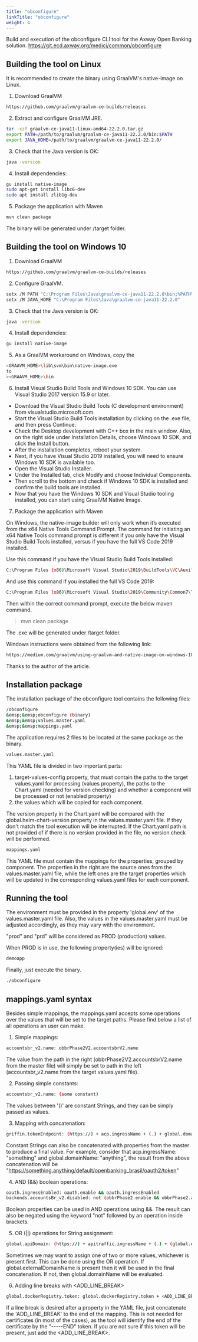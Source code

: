 ```yaml
---
title: "obconfigure"
linkTitle: "obconfigure"
weight: 4
---
```

Build and execution of the obconfigure CLI tool for the Axway Open Banking solution.
https://git.ecd.axway.org/medici/common/obconfigure

## Building the tool on Linux

It is recommended to create the binary using GraalVM's native-image on Linux.

1) Download GraalVM
```bash
https://github.com/graalvm/graalvm-ce-builds/releases
```
2) Extract and configure GraalVM JRE.
```bash
tar -xzf graalvm-ce-java11-linux-amd64-22.2.0.tar.gz
export PATH=/path/to/graalvm/graalvm-ce-java11-22.2.0/bin:$PATH
export JAVA_HOME=/path/to/graalvm/graalvm-ce-java11-22.2.0/
```

3) Check that the Java version is OK:
```bash
java -version
```

4) Install dependencies:
```bash
gu install native-image
sudo apt-get install libc6-dev
sudo apt install zlib1g-dev
```

5) Package the application with Maven
```bash
mvn clean package
```

The binary will be generated under /target folder.

## Building the tool on Windows 10

1) Download GraalVM
```bash
https://github.com/graalvm/graalvm-ce-builds/releases
```
2) Configure GraalVM.
```bash
setx /M PATH "C:\Program Files\Java\graalvm-ce-java11-22.2.0\bin;%PATH%"
setx /M JAVA_HOME "C:\Program Files\Java\graalvm-ce-java11-22.2.0"
```
3) Check that the Java version is OK:
```bash
java -version
```
4) Install dependencies:
```bash
gu install native-image
```
5) As a GraalVM workaround on Windows, copy the
```bash
<GRAAVM_HOME>\lib\svm\bin\native-image.exe
to
><GRAAVM_HOME>\bin
```

6) Install Visual Studio Build Tools and Windows 10 SDK. You can use Visual Studio 2017 version 15.9 or later.
- Download the Visual Studio Build Tools (C development environment) from visualstudio.microsoft.com.
- Start the Visual Studio Build Tools installation by clicking on the .exe file, and then press Continue.
- Check the Desktop development with C++ box in the main window. Also, on the right side under Installation Details, choose Windows 10 SDK, and click the Install button.
- After the installation completes, reboot your system.
- Next, if you have Visual Studio 2019 installed, you will need to ensure Windows 10 SDK is available too.
- Open the Visual Studio Installer.
- Under the Installed tab, click Modify and choose Individual Components.
- Then scroll to the bottom and check if Windows 10 SDK is installed and confirm the build tools are installed.
- Now that you have the Windows 10 SDK and Visual Studio tooling installed, you can start using GraalVM Native Image.

7) Package the application with Maven

On Windows, the native-image builder will only work when it’s executed from the x64 Native Tools Command Prompt.
The command for initiating an x64 Native Tools command prompt is different if you only have the Visual Studio Build Tools installed, versus if you have the full VS Code 2019 installed.

Use this command if you have the Visual Studio Build Tools installed:
```bash
C:\Program Files (x86)\Microsoft Visual Studio\2019\BuildTools\VC\Auxiliary\Build\vcvars64.bat
```
And use this command if you installed the full VS Code 2019:
```bash
C:\Program Files (x86)\Microsoft Visual Studio\2019\Community\Common7\Tools\vcvars64.bat
```

Then within the correct command prompt, execute the below maven command.

>mvn clean package

The .exe will be generated under /target folder.

Windows instructions were obtained from the following link:
```bash
https://medium.com/graalvm/using-graalvm-and-native-image-on-windows-10-9954dc071311
```

Thanks to the author of the article.

## Installation package

The installation package of the obconfigure tool contains the following files:

```bash
/obconfigure  
&emsp;&emsp;obconfigure (binary) 
&emsp;&emsp;values.master.yaml  
&emsp;&emsp;mappings.yaml
```

The application requires 2 files to be located at the same package as the binary.
```bash
values.master.yaml
```

This YAML file is divided in two important parts:
1) target-values-config property, that must contain the paths to the target values.yaml for processing (values
   property), the paths to the Chart.yaml (needed for version checking) and whether a component will be processed or not (enabled property)
2) the values which will be copied for each component.

The version property in the Chart.yaml will be compared with the global.helm-chart-version property in the
values.master.yaml file. If they don't match the tool execution will be interrupted. If the Chart.yaml path is not
provided of if there is no version provided in the file, no version check will be performed.

```bash
mappings.yaml
```

This YAML file must contain the mappings for the properties, grouped by component. The properties in the right are
the source ones from the values.master.yaml file, while the left ones are the target properties which will be
updated in the corresponding values.yaml files for each component.

## Running the tool

The environment must be provided in the property 'global.env' of the values.master.yaml file. Also, the values in the
values.master.yaml must be adjusted accordingly, as they may vary with the environment.

"prod" and "prd" will be considered as PROD (production) values.

When PROD is in use, the following property(ies) will be ignored:
```bash
demoapp
```

Finally, just execute the binary.

```bash
./obconfigure
```

## mappings.yaml syntax

Besides simple mappings, the mappings.yaml accepts some operations over the values that will be set to the target
paths. Please find below a list of all operations an user can make.

1) Simple mappings:
```bash
accountsbr_v2.name: obbrPhase2V2.accountsbrV2.name
```

The value from the path in the right (obbrPhase2V2.accountsbrV2.name from the master file) will simply be set to
path in the left (accountsbr_v2.name from the target values.yaml file).

2) Passing simple constants:
```bash
accountsbr_v2.name: (some constant)
```

The values between '()' are constant Strings, and they can be simply passed as values.

3) Mapping with concatenation:
```bash
griffin.tokenEndpoint: (https://) + acp.ingressName + (.) + global.domainName + (/default/openbanking_brasil/oauth2/token)
```

Constant Strings can also be concatenated with properties from the master to produce a
final value. For example, consider that acp.ingressName: "something" and global.domainName: "anything", the result
from the above concatenation will be "https://something.anything/default/openbanking_brasil/oauth2/token"

4) AND (&&) boolean operations:
```bash
oauth.ingressEnabled: oauth.enable && oauth.ingressEnabled
backends.accountsBr_v2.disabled: not (obbrPhase2.enable && obbrPhase2.accountsbr.enable)
```

Boolean properties can be used in AND operations using &&. The result can also be negated using the keyword "not"
followed by an operation inside brackets.

5) OR (||) operations for String assignment:
```bash
global.apiDomain: (https://) + apitraffic.ingressName + (.) + (global.externalDomainName || global.domainName)
```

Sometimes we may want to assign one of two or more values, whichever is present first. This can be done using the OR
operation. If global.externalDomainName is present then it will be used in the final concatenation. If not, then
global.domainName will be evaluated.

6) Adding line breaks with <ADD_LINE_BREAK>
```bash
global.dockerRegistry.token: global.dockerRegistry.token + <ADD_LINE_BREAK>
```

If a line break is desired after a property in the YAML file, just concatenate the 'ADD_LINE_BREAK' to the end of
the mapping. This is not needed for certificates (in most of the cases), as the tool will identify the end of the
certificate by the "-----END" token. If you are not sure if this token will be present, just add the <ADD_LINE_BREAK>.

